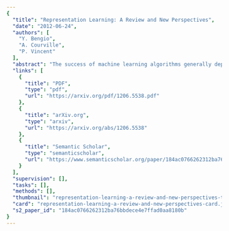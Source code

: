 ```yaml
---
{
  "title": "Representation Learning: A Review and New Perspectives",
  "date": "2012-06-24",
  "authors": [
    "Y. Bengio",
    "A. Courville",
    "P. Vincent"
  ],
  "abstract": "The success of machine learning algorithms generally depends on data representation, and we hypothesize that this is because different representations can entangle and hide more or less the different explanatory factors of variation behind the data. Although specific domain knowledge can be used to help design representations, learning with generic priors can also be used, and the quest for AI is motivating the design of more powerful representation-learning algorithms implementing such priors. This paper reviews recent work in the area of unsupervised feature learning and deep learning, covering advances in probabilistic models, autoencoders, manifold learning, and deep networks. This motivates longer term unanswered questions about the appropriate objectives for learning good representations, for computing representations (i.e., inference), and the geometrical connections between representation learning, density estimation, and manifold learning.",
  "links": [
    {
      "title": "PDF",
      "type": "pdf",
      "url": "https://arxiv.org/pdf/1206.5538.pdf"
    },
    {
      "title": "arXiv.org",
      "type": "arxiv",
      "url": "https://arxiv.org/abs/1206.5538"
    },
    {
      "title": "Semantic Scholar",
      "type": "semanticscholar",
      "url": "https://www.semanticscholar.org/paper/184ac0766262312ba76bbdece4e7ffad0aa8180b"
    }
  ],
  "supervision": [],
  "tasks": [],
  "methods": [],
  "thumbnail": "representation-learning-a-review-and-new-perspectives-thumb.jpg",
  "card": "representation-learning-a-review-and-new-perspectives-card.jpg",
  "s2_paper_id": "184ac0766262312ba76bbdece4e7ffad0aa8180b"
}
---
```


